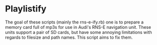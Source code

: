 # Playlistify

The goal of these scripts (mainly the rns-e-ify.rb) one is to prepare a memory card full of mp3s for use in Audi's RNS-E navigation unit.  These units support a pair of SD cards, but have some annoying limitations with regards to filesize and path names.  This script aims to fix them.
